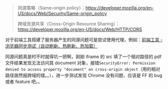 > 同源策略（Same-origin policy）：<https://developer.mozilla.org/en-US/docs/Web/Security/Same-origin_policy>
>
> 跨域资源共享（Cross-Origin Resource Sharing）：<https://developer.mozilla.org/en-US/docs/Web/HTTP/CORS>

对于前端工具搭建了服务器产生的同源问题可是尝试使用代理，例如：[前端工具 - 浏览器同步测试（自动刷新、热刷新、热加载）](https://note.youdao.com/)

同源问题真是时不时就得坑一把啊，刚刚 iframe 的 src 填了一个相对路径的 pdf 文件结果发现无法访问其 document 对象，报错`SecurityError: Permission denied to access property "document" on cross-origin object`（用的相对路径居然报跨域的错。。），进一步测试发现 Chrome 没有问题，应该是 FF 的 bug 或者 feature 吧。。
